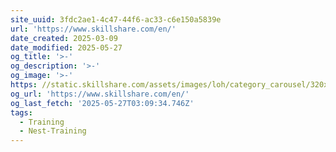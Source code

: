 ```yaml
---
site_uuid: 3fdc2ae1-4c47-44f6-ac33-c6e150a5839e
url: 'https://www.skillshare.com/en/'
date_created: 2025-03-09
date_modified: 2025-05-27
og_title: '>-'
og_description: '>-'
og_image: '>-'
https: //static.skillshare.com/assets/images/loh/category_carousel/320x400/graphic_design.webp
og_url: 'https://www.skillshare.com/en/'
og_last_fetch: '2025-05-27T03:09:34.746Z'
tags:
  - Training
  - Nest-Training
---
```



